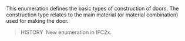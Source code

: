 This enumeration defines the basic types of construction of doors. The construction type relates to the main material (or material combination) used for making the door.

> HISTORY&nbsp; New enumeration in IFC2x.